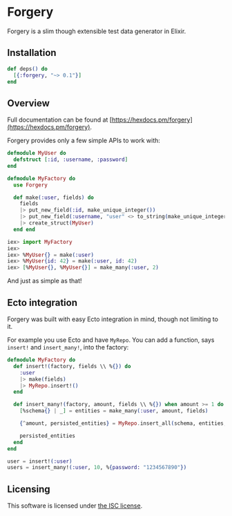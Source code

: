 # Forgery

Forgery is a slim though extensible test data generator in Elixir.

## Installation

```elixir
def deps() do
  [{:forgery, "~> 0.1"}]
end
```

## Overview

Full documentation can be found at [https://hexdocs.pm/forgery](https://hexdocs.pm/forgery).

Forgery provides only a few simple APIs to work with:

```elixir
defmodule MyUser do
  defstruct [:id, :username, :password]
end

defmodule MyFactory do
  use Forgery

  def make(:user, fields) do
    fields
    |> put_new_field(:id, make_unique_integer())
    |> put_new_field(:username, "user" <> to_string(make_unique_integer()))
    |> create_struct(MyUser)
  end end

iex> import MyFactory
iex>
iex> %MyUser{} = make(:user)
iex> %MyUser{id: 42} = make(:user, id: 42)
iex> [%MyUser{}, %MyUser{}] = make_many(:user, 2)
```

And just as simple as that!

## Ecto integration

Forgery was built with easy Ecto integration in mind, though not limiting to it.

For example you use Ecto and have `MyRepo`. You can add a function, says `insert!` and `insert_many!`, into the factory:

```elixir
defmodule MyFactory do
  def insert!(factory, fields \\ %{}) do
    :user
    |> make(fields)
    |> MyRepo.insert!()
  end

  def insert_many!(factory, amount, fields \\ %{}) when amount >= 1 do
    [%schema{} | _] = entities = make_many(:user, amount, fields)

    {^amount, persisted_entities} = MyRepo.insert_all(schema, entities, returning: true)

    persisted_entities
  end
end

user = insert!(:user)
users = insert_many!(:user, 10, %{password: "1234567890"})
```

## Licensing

This software is licensed under [the ISC license](LICENSE).
